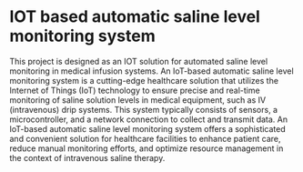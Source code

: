 # IOT based automatic saline level monitoring system
This project is designed as an IOT solution for automated saline level monitoring in medical infusion systems.
An IoT-based automatic saline level monitoring system is a cutting-edge healthcare solution that utilizes the Internet of Things (IoT) technology to ensure precise and real-time monitoring of saline solution levels in medical equipment, such as IV (intravenous) drip systems. 
This system typically consists of sensors, a microcontroller, and a network connection to collect and transmit data.
An IoT-based automatic saline level monitoring system offers a sophisticated and convenient solution for healthcare facilities to enhance patient care, reduce manual monitoring efforts, and optimize resource management in the context of intravenous saline therapy.

